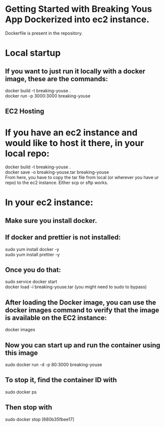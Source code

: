 # Getting Started with Breaking Yous App Dockerized into ec2 instance. 
Dockerfile is present in the repository. 

# Local startup
## If you want to just run it locally with a docker image, these are the commands:
docker build -t breaking-youse . <br>
docker run -p 3000:3000 breaking-youse

## EC2 Hosting
# If you have an ec2 instance and would like to host it there, in your local repo:
docker build -t breaking-youse .  <br>
docker save -o breaking-youse.tar breaking-youse <br>
From here, you have to copy the tar file from local (or wherever you have ur repo) to the ec2 instance. Either scp or sftp works. 

# In your ec2 instance:
## Make sure you install docker.
## If docker and prettier is not installed:
sudo yum install docker -y <br>
sudo yum install prettier -y <br>
## Once you do that:
sudo service docker start <br>
docker load -i breaking-youse.tar (you might need to sudo to bypass)

## After loading the Docker image, you can use the docker images command to verify that the image is available on the EC2 instance:
docker images

## Now you can start up and run the container using this image
sudo docker run -d -p 80:3000 breaking-youse

## To stop it, find the container ID with 
sudo docker ps 
## Then stop with 
sudo docker stop [680b35fbee17] 
